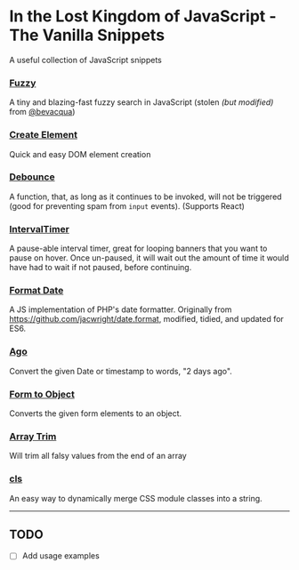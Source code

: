 # In the Lost Kingdom of JavaScript - The Vanilla Snippets
A useful collection of JavaScript snippets

### [Fuzzy](fuzzy.js)
A tiny and blazing-fast fuzzy search in JavaScript (stolen *(but modified)* from [@bevacqua](https://github.com/bevacqua/fuzzysearch))

### [Create Element](createElement.js)
Quick and easy DOM element creation

### [Debounce](debounce.js)
A function, that, as long as it continues to be invoked, will not be triggered (good for preventing spam from `input` events). (Supports React)

### [IntervalTimer](IntervalTimer.js)
A pause-able interval timer, great for looping banners that you want to pause on hover. Once un-paused, it will wait out the amount of time it would have had to wait if not paused, before continuing.

### [Format Date](formatDate.js)
A JS implementation of PHP's date formatter. Originally from https://github.com/jacwright/date.format, modified, tidied, and updated for ES6.

### [Ago](ago.js)
Convert the given Date or timestamp to words, "2 days ago".

### [Form to Object](formToObj.js)
Converts the given form elements to an object.

### [Array Trim](arrayTrim.js)
Will trim all falsy values from the end of an array

### [cls](cls.js)
An easy way to dynamically merge CSS module classes into a string.

---

## TODO
- [ ] Add usage examples
